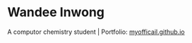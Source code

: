 # Wandee Inwong
A computor chemistry student | Portfolio: [myofficail.github.io](https://wandeeinwong.github.io)

